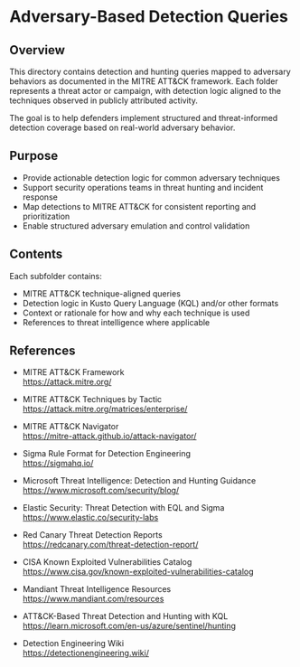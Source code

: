 # Adversary-Based Detection Queries

## Overview

This directory contains detection and hunting queries mapped to adversary behaviors as documented in the MITRE ATT&CK framework. Each folder represents a threat actor or campaign, with detection logic aligned to the techniques observed in publicly attributed activity.

The goal is to help defenders implement structured and threat-informed detection coverage based on real-world adversary behavior.

## Purpose

- Provide actionable detection logic for common adversary techniques
- Support security operations teams in threat hunting and incident response
- Map detections to MITRE ATT&CK for consistent reporting and prioritization
- Enable structured adversary emulation and control validation

## Contents

Each subfolder contains:

- MITRE ATT&CK technique-aligned queries
- Detection logic in Kusto Query Language (KQL) and/or other formats
- Context or rationale for how and why each technique is used
- References to threat intelligence where applicable

## References

- MITRE ATT&CK Framework  
  https://attack.mitre.org/

- MITRE ATT&CK Techniques by Tactic  
  https://attack.mitre.org/matrices/enterprise/

- MITRE ATT&CK Navigator  
  https://mitre-attack.github.io/attack-navigator/

- Sigma Rule Format for Detection Engineering  
  https://sigmahq.io/

- Microsoft Threat Intelligence: Detection and Hunting Guidance  
  https://www.microsoft.com/security/blog/

- Elastic Security: Threat Detection with EQL and Sigma  
  https://www.elastic.co/security-labs

- Red Canary Threat Detection Reports  
  https://redcanary.com/threat-detection-report/

- CISA Known Exploited Vulnerabilities Catalog  
  https://www.cisa.gov/known-exploited-vulnerabilities-catalog

- Mandiant Threat Intelligence Resources  
  https://www.mandiant.com/resources

- ATT&CK-Based Threat Detection and Hunting with KQL  
  https://learn.microsoft.com/en-us/azure/sentinel/hunting

- Detection Engineering Wiki  
  https://detectionengineering.wiki/


